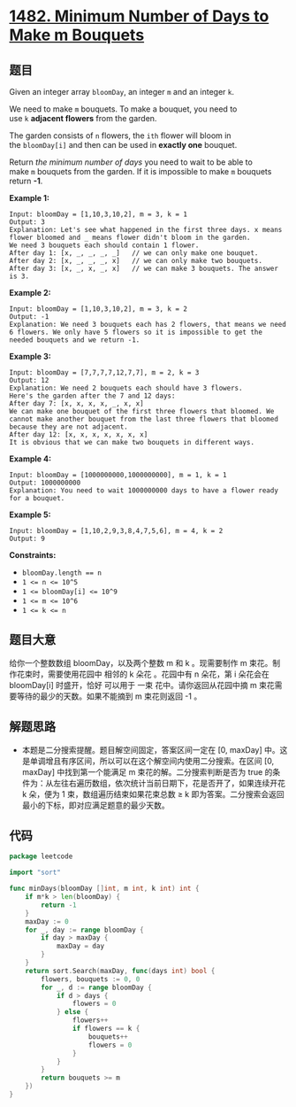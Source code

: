 # [1482. Minimum Number of Days to Make m Bouquets](https://leetcode.com/problems/minimum-number-of-days-to-make-m-bouquets/)

## 题目

Given an integer array `bloomDay`, an integer `m` and an integer `k`.

We need to make `m` bouquets. To make a bouquet, you need to use `k` **adjacent flowers** from the garden.

The garden consists of `n` flowers, the `ith` flower will bloom in the `bloomDay[i]` and then can be used in **exactly one** bouquet.

Return *the minimum number of days* you need to wait to be able to make `m` bouquets from the garden. If it is impossible to make `m` bouquets return **-1**.

**Example 1:**

```
Input: bloomDay = [1,10,3,10,2], m = 3, k = 1
Output: 3
Explanation: Let's see what happened in the first three days. x means flower bloomed and _ means flower didn't bloom in the garden.
We need 3 bouquets each should contain 1 flower.
After day 1: [x, _, _, _, _]   // we can only make one bouquet.
After day 2: [x, _, _, _, x]   // we can only make two bouquets.
After day 3: [x, _, x, _, x]   // we can make 3 bouquets. The answer is 3.
```

**Example 2:**

```
Input: bloomDay = [1,10,3,10,2], m = 3, k = 2
Output: -1
Explanation: We need 3 bouquets each has 2 flowers, that means we need 6 flowers. We only have 5 flowers so it is impossible to get the needed bouquets and we return -1.
```

**Example 3:**

```
Input: bloomDay = [7,7,7,7,12,7,7], m = 2, k = 3
Output: 12
Explanation: We need 2 bouquets each should have 3 flowers.
Here's the garden after the 7 and 12 days:
After day 7: [x, x, x, x, _, x, x]
We can make one bouquet of the first three flowers that bloomed. We cannot make another bouquet from the last three flowers that bloomed because they are not adjacent.
After day 12: [x, x, x, x, x, x, x]
It is obvious that we can make two bouquets in different ways.
```

**Example 4:**

```
Input: bloomDay = [1000000000,1000000000], m = 1, k = 1
Output: 1000000000
Explanation: You need to wait 1000000000 days to have a flower ready for a bouquet.
```

**Example 5:**

```
Input: bloomDay = [1,10,2,9,3,8,4,7,5,6], m = 4, k = 2
Output: 9
```

**Constraints:**

- `bloomDay.length == n`
- `1 <= n <= 10^5`
- `1 <= bloomDay[i] <= 10^9`
- `1 <= m <= 10^6`
- `1 <= k <= n`

## 题目大意

给你一个整数数组 bloomDay，以及两个整数 m 和 k 。现需要制作 m 束花。制作花束时，需要使用花园中 相邻的 k 朵花 。花园中有 n 朵花，第 i 朵花会在 bloomDay[i] 时盛开，恰好 可以用于 一束 花中。请你返回从花园中摘 m 束花需要等待的最少的天数。如果不能摘到 m 束花则返回 -1 。

## 解题思路

- 本题是二分搜索提醒。题目解空间固定，答案区间一定在 [0, maxDay] 中。这是单调增且有序区间，所以可以在这个解空间内使用二分搜索。在区间 [0, maxDay] 中找到第一个能满足 m 束花的解。二分搜索判断是否为 true 的条件为：从左往右遍历数组，依次统计当前日期下，花是否开了，如果连续开花 k 朵，便为 1 束，数组遍历结束如果花束总数 ≥ k 即为答案。二分搜索会返回最小的下标，即对应满足题意的最少天数。

## 代码

```go
package leetcode

import "sort"

func minDays(bloomDay []int, m int, k int) int {
	if m*k > len(bloomDay) {
		return -1
	}
	maxDay := 0
	for _, day := range bloomDay {
		if day > maxDay {
			maxDay = day
		}
	}
	return sort.Search(maxDay, func(days int) bool {
		flowers, bouquets := 0, 0
		for _, d := range bloomDay {
			if d > days {
				flowers = 0
			} else {
				flowers++
				if flowers == k {
					bouquets++
					flowers = 0
				}
			}
		}
		return bouquets >= m
	})
}
```